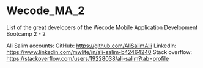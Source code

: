 # Wecode_MA_2
List of the great developers of the Wecode Mobile Application Development Bootcamp 2 - 2

Ali Salim accounts:
GitHub: https://github.com/AliSalimAlii
LinkedIn: https://www.linkedin.com/mwlite/in/ali-salim-b42464240
Stack overflow: https://stackoverflow.com/users/19228038/ali-salim?tab=profile
